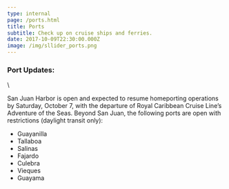 ```yaml
---
type: internal
page: /ports.html
title: Ports
subtitle: Check up on cruise ships and ferries.
date: 2017-10-09T22:30:00.000Z
image: /img/sllider_ports.png
---
```


### **Port Updates:**
\


San Juan Harbor is open and expected to resume homeporting operations by Saturday, October 7, with the departure of Royal Caribbean Cruise Line’s Adventure of the Seas. Beyond San Juan, the following ports are open with restrictions (daylight transit only):

*   Guayanilla
*   Tallaboa
*   Salinas
*   Fajardo
*   Culebra
*   Vieques
*   Guayama
